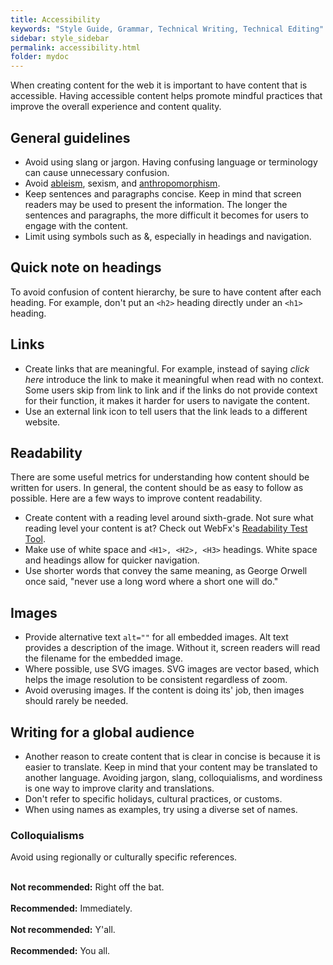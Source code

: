```yaml
---
title: Accessibility
keywords: "Style Guide, Grammar, Technical Writing, Technical Editing"
sidebar: style_sidebar
permalink: accessibility.html
folder: mydoc
---
```


When creating content for the web it is important to have content that is accessible. Having accessible content helps promote mindful practices that improve the overall experience and content quality.

## General guidelines

* Avoid using slang or jargon. Having confusing language or terminology can cause unnecessary confusion.
* Avoid [ableism](https://cdrnys.org/blog/uncategorized/ableism/), sexism, and [anthropomorphism](/anthropomorphism).
* Keep sentences and paragraphs concise. Keep in mind that screen readers may be used to present the information. The longer the sentences and paragraphs, the more difficult it becomes for users to engage with the content.
* Limit using symbols such as &, especially in headings and navigation.


## Quick note on headings

To avoid confusion of content hierarchy, be sure to have content after each heading. For example, don't put an `<h2>` heading directly under an `<h1>` heading.

## Links

* Create links that are meaningful. For example, instead of saying *click here* introduce the link to make it meaningful when read with no context. Some users skip from link to link and if the links do not provide context for their function, it makes it harder for users to navigate the content.
* Use an external link icon to tell users that the link leads to a different website.

## Readability

There are some useful metrics for understanding how content should be written for users. In general, the content should be as easy to follow as possible. Here are a few ways to improve content readability.

* Create content with a reading level around sixth-grade. Not sure what reading level your content is at? Check out WebFx's [Readability Test Tool](https://www.webfx.com/tools/read-able/).
* Make use of white space and `<H1>, <H2>, <H3>` headings. White space and headings allow for quicker navigation.
* Use shorter words that convey the same meaning, as George Orwell once said, "never use a long word where a short one will do."

## Images

* Provide alternative text `alt=""` for all embedded images. Alt text provides a description of the image. Without it, screen readers will read the filename for the embedded image.
* Where possible, use SVG images. SVG images are vector based, which helps the image resolution to be consistent regardless of zoom.
* Avoid overusing images. If the content is doing its' job, then images should rarely be needed.


## Writing for a global audience

* Another reason to create content that is clear in concise is because it is easier to translate. Keep in mind that your content may be translated to another language. Avoiding jargon, slang, colloquialisms, and wordiness is one way to improve clarity and translations.
* Don't refer to specific holidays, cultural practices, or customs.
* When using names as examples, try using a diverse set of names.

### Colloquialisms

Avoid using regionally or culturally specific references.<br><br>

<i class="fa fa-thumbs-down fa-lg" style="color: red;"></i> **Not recommended:** Right off the bat.<br><br>
<i class="fa fa-thumbs-up fa-lg" style="color: green;"></i> **Recommended:** Immediately.<br><br>
<i class="fa fa-thumbs-down fa-lg" style="color: red;"></i> **Not recommended:** Y'all.<br><br>
<i class="fa fa-thumbs-up fa-lg" style="color: green;"></i> **Recommended:** You all.

